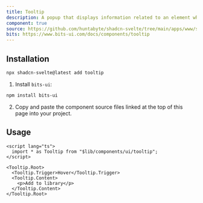 ```yaml
---
title: Tooltip
description: A popup that displays information related to an element when the element receives keyboard focus or the mouse hovers over it.
component: true
source: https://github.com/huntabyte/shadcn-svelte/tree/main/apps/www/src/lib/registry/default/ui/tooltip
bits: https://www.bits-ui.com/docs/components/tooltip
---
```


<script>
  import { ComponentPreview, ManualInstall } from '$lib/components/docs';
</script>

<ComponentPreview name="tooltip-demo">

<div />

</ComponentPreview>

## Installation

```bash
npx shadcn-svelte@latest add tooltip
```

<ManualInstall>

1. Install `bits-ui`:

```bash
npm install bits-ui
```

2. Copy and paste the component source files linked at the top of this page into your project.

</ManualInstall>

## Usage

```svelte
<script lang="ts">
  import * as Tooltip from "$lib/components/ui/tooltip";
</script>

<Tooltip.Root>
  <Tooltip.Trigger>Hover</Tooltip.Trigger>
  <Tooltip.Content>
    <p>Add to library</p>
  </Tooltip.Content>
</Tooltip.Root>
```
